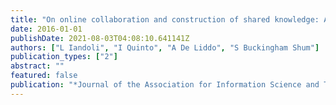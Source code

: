 ```yaml
---
title: "On online collaboration and construction of shared knowledge: Assessing mediation capability in computer supported argument visualization tools"
date: 2016-01-01
publishDate: 2021-08-03T04:08:10.641141Z
authors: ["L Iandoli", "I Quinto", "A De Liddo", "S Buckingham Shum"]
publication_types: ["2"]
abstract: ""
featured: false
publication: "*Journal of the Association for Information Science and Technology 67 (5 …*"
---
```


